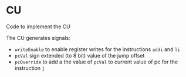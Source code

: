 # CU

Code to implement the CU

The CU generates signals:
- `writeEnable` to enable register writes for the instructions `addi` and `li`
- `pcVal` sign extended (to 8 bit) value of the jump offset
- `pcOverride` to add a the value of `pcVal` to current value of pc for the instruction `j` 